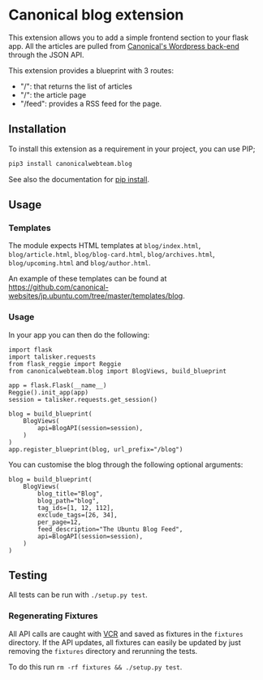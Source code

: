 # Canonical blog extension

This extension allows you to add a simple frontend section to your flask app. All the articles
are pulled from [Canonical's Wordpress back-end](https://admin.insights.ubuntu.com/wp-admin/) through the JSON API.

This extension provides a blueprint with 3 routes:

- "/": that returns the list of articles
- "/<slug>": the article page
- "/feed": provides a RSS feed for the page.

## Installation

To install this extension as a requirement in your project, you can use PIP;

```bash
pip3 install canonicalwebteam.blog
```

See also the documentation for [pip install](https://pip.pypa.io/en/stable/reference/pip_install/).

## Usage

### Templates

The module expects HTML templates at `blog/index.html`, `blog/article.html`, `blog/blog-card.html`, `blog/archives.html`, `blog/upcoming.html` and `blog/author.html`.

An example of these templates can be found at https://github.com/canonical-websites/jp.ubuntu.com/tree/master/templates/blog.

### Usage

In your app you can then do the following:

```python3
import flask
import talisker.requests
from flask_reggie import Reggie
from canonicalwebteam.blog import BlogViews, build_blueprint

app = flask.Flask(__name__)
Reggie().init_app(app)
session = talisker.requests.get_session()

blog = build_blueprint(
    BlogViews(
        api=BlogAPI(session=session),
    )
)
app.register_blueprint(blog, url_prefix="/blog")
```

You can customise the blog through the following optional arguments:

```python3
blog = build_blueprint(
    BlogViews(
        blog_title="Blog",
        blog_path="blog",
        tag_ids=[1, 12, 112],
        exclude_tags=[26, 34],
        per_page=12,
        feed_description="The Ubuntu Blog Feed",
        api=BlogAPI(session=session),
    )
)
```

## Testing

All tests can be run with `./setup.py test`.

### Regenerating Fixtures

All API calls are caught with [VCR](https://vcrpy.readthedocs.io/en/latest/) and saved as fixtures in the `fixtures` directory. If the API updates, all fixtures can easily be updated by just removing the `fixtures` directory and rerunning the tests.

To do this run `rm -rf fixtures && ./setup.py test`.

